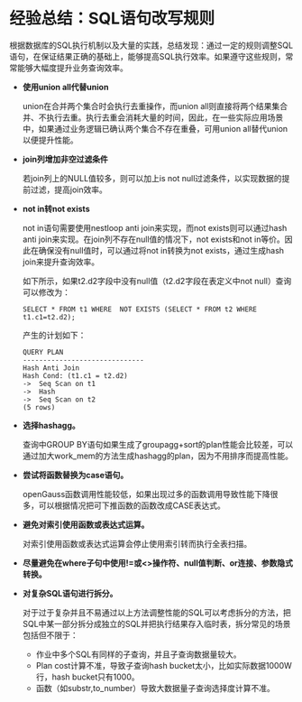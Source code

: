 # 经验总结：SQL语句改写规则<a name="ZH-CN_TOPIC_0245374564"></a>

根据数据库的SQL执行机制以及大量的实践，总结发现：通过一定的规则调整SQL语句，在保证结果正确的基础上，能够提高SQL执行效率。如果遵守这些规则，常常能够大幅度提升业务查询效率。

-   **使用union all代替union**

    union在合并两个集合时会执行去重操作，而union all则直接将两个结果集合并、不执行去重。执行去重会消耗大量的时间，因此，在一些实际应用场景中，如果通过业务逻辑已确认两个集合不存在重叠，可用union all替代union以便提升性能。

-   **join列增加非空过滤条件**

    若join列上的NULL值较多，则可以加上is not null过滤条件，以实现数据的提前过滤，提高join效率。

-   **not in转not exists**

    not in语句需要使用nestloop anti join来实现，而not exists则可以通过hash anti join来实现。在join列不存在null值的情况下，not exists和not in等价。因此在确保没有null值时，可以通过将not in转换为not exists，通过生成hash join来提升查询效率。

    如下所示，如果t2.d2字段中没有null值（t2.d2字段在表定义中not null）查询可以修改为：

    ```
    SELECT * FROM t1 WHERE  NOT EXISTS (SELECT * FROM t2 WHERE t1.c1=t2.d2);
    ```

    产生的计划如下：

    ```
    QUERY PLAN
    ------------------------------
    Hash Anti Join
    Hash Cond: (t1.c1 = t2.d2)
    ->  Seq Scan on t1
    ->  Hash
    ->  Seq Scan on t2
    (5 rows)
    ```

-   **选择hashagg。**

    查询中GROUP BY语句如果生成了groupagg+sort的plan性能会比较差，可以通过加大work\_mem的方法生成hashagg的plan，因为不用排序而提高性能。

-   **尝试将函数替换为case语句。**

    openGauss函数调用性能较低，如果出现过多的函数调用导致性能下降很多，可以根据情况把可下推函数的函数改成CASE表达式。

-   **避免对索引使用函数或表达式运算。**

    对索引使用函数或表达式运算会停止使用索引转而执行全表扫描。

-   **尽量避免在where子句中使用!=或<\>操作符、null值判断、or连接、参数隐式转换。**
-   **对复杂SQL语句进行拆分。**

    对于过于复杂并且不易通过以上方法调整性能的SQL可以考虑拆分的方法，把SQL中某一部分拆分成独立的SQL并把执行结果存入临时表，拆分常见的场景包括但不限于：

    -   作业中多个SQL有同样的子查询，并且子查询数据量较大。
    -   Plan cost计算不准，导致子查询hash bucket太小，比如实际数据1000W行，hash bucket只有1000。
    -   函数（如substr,to\_number）导致大数据量子查询选择度计算不准。


